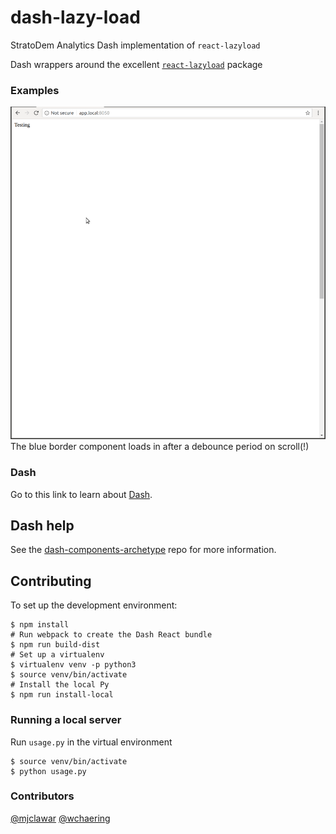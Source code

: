 # dash-lazy-load

StratoDem Analytics Dash implementation of `react-lazyload`

Dash wrappers around the excellent [`react-lazyload`](https://github.com/jasonslylvia/react-lazyload) package

### Examples
![Lazy Load Example](https://github.com/mjclawar/dash-lazy-load/blob/master/LazyLoadExample.gif)
The blue border component loads in after a debounce period on scroll(!)

### Dash

Go to this link to learn about [Dash][].

## Dash help

See the [dash-components-archetype][] repo for more information.

## Contributing
To set up the development environment:

```shell
$ npm install
# Run webpack to create the Dash React bundle
$ npm run build-dist
# Set up a virtualenv
$ virtualenv venv -p python3
$ source venv/bin/activate
# Install the local Py
$ npm run install-local
```

### Running a local server
Run `usage.py` in the virtual environment
```
$ source venv/bin/activate
$ python usage.py
```

[Dash]: https://github.com/plotly/dash
[dash-components-archetype]: https://github.com/plotly/dash-components-archetype

### Contributors
[@mjclawar](https://github.com/mjclawar)
[@wchaering](https://github.com/wchaering)
